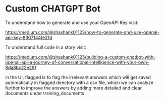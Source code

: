 # Custom CHATGPT Bot

To understand how to generate and use your OpenAPI Key visit:

https://medium.com/@shashank01123/how-to-generate-and-use-openai-api-key-8307144fe21d

To understand full code in a story visit:

https://medium.com/@shashank01123/building-a-custom-chatbot-with-openai-api-a-journey-of-conversational-intelligence-with-your-own-8da8bc22e291


in the UI, flagged is to flag the irrelevant answers which will get saved automatically in flagged directory with a csv file, which we can analyze further to improve the answers by adding more detailed and clear documents under training_documents
 
